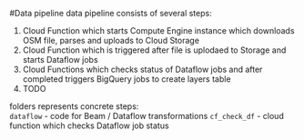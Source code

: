 
#Data pipeline
data pipeline consists of several steps:  
1. Cloud Function which starts Compute Engine instance which downloads OSM file, parses and uploads to Cloud
Storage
2. Cloud Function which is triggered after file is uplodaed to Storage and starts Dataflow jobs
3. Cloud Functions which checks status of Dataflow jobs and after completed triggers BigQuery jobs to create layers table
4. TODO

folders represents concrete steps:  
`dataflow` - code for Beam / Dataflow transformations
`cf_check_df` - cloud function which checks Dataflow job status
